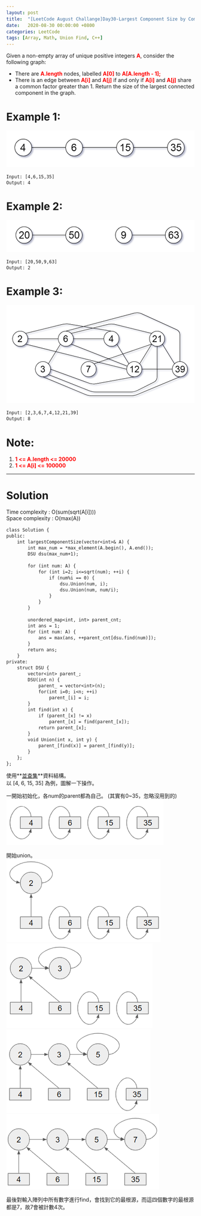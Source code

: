 ```yaml
---
layout: post
title:  "[LeetCode August Challange]Day30-Largest Component Size by Common Factor"
date:   2020-08-30 00:00:00 +0800
categories: LeetCode
tags: [Array, Math, Union Find, C++]
---
```

Given a non-empty array of unique positive integers **<font color="red">A</font>**, consider the following graph:  

- There are **<font color="red">A.length</font>** nodes, labelled **<font color="red">A[0]</font>** to **<font color="red">A[A.length - 1];</font>**
- There is an edge between **<font color="red">A[i]</font>** and **<font color="red">A[j]</font>** if and only if **<font color="red">A[i]</font>** and **<font color="red">A[j]</font>** share a common factor greater than 1.
Return the size of the largest connected component in the graph.

# Example 1:  
![](https://github.com/nshawn4675/nshawn4675.github.io/blob/master/_pic/LargestComponentSizeByCommonFactor_ex1.png?raw=true)

	Input: [4,6,15,35]
	Output: 4

# Example 2:  
![](https://github.com/nshawn4675/nshawn4675.github.io/blob/master/_pic/LargestComponentSizeByCommonFactor_ex2.png?raw=true)

	Input: [20,50,9,63]
	Output: 2

# Example 3:  
![](https://github.com/nshawn4675/nshawn4675.github.io/blob/master/_pic/LargestComponentSizeByCommonFactor_ex3.png?raw=true)

	Input: [2,3,6,7,4,12,21,39]
	Output: 8

# Note:  
1. **<font color="red">1 <= A.length <= 20000</font>**
2. **<font color="red">1 <= A[i] <= 100000</font>**

______________________  

# Solution

Time complexity : O(sum(sqrt(A[i])))  
Space complexity : O(max(A))

	class Solution {
	public:
	    int largestComponentSize(vector<int>& A) {
	        int max_num = *max_element(A.begin(), A.end());
	        DSU dsu(max_num+1);
	        
	        for (int num: A) {
	            for (int i=2; i<=sqrt(num); ++i) {
	                if (num%i == 0) {
	                    dsu.Union(num, i);
	                    dsu.Union(num, num/i);
	                }
	            }
	        }
	        
	        unordered_map<int, int> parent_cnt;
	        int ans = 1;
	        for (int num: A) {
	            ans = max(ans, ++parent_cnt[dsu.find(num)]);
	        }
	        return ans;
	    }
	private:
	    struct DSU {
	        vector<int> parent_;
	        DSU(int n) {
	            parent_ = vector<int>(n);
	            for(int i=0; i<n; ++i)
	                parent_[i] = i;
	        }
	        int find(int x) {
	            if (parent_[x] != x)
	                parent_[x] = find(parent_[x]);
	            return parent_[x];
	        }
	        void Union(int x, int y) {
	            parent_[find(x)] = parent_[find(y)];
	        }
	    };
	};

使用**[並查集](https://zh.wikipedia.org/wiki/%E5%B9%B6%E6%9F%A5%E9%9B%86)**資料結構。  
以 [4, 6, 15, 35] 為例，圖解一下操作。  

一開始初始化，各num的parent都為自己。 (其實有0~35，忽略沒用到的)  
![](https://github.com/nshawn4675/nshawn4675.github.io/blob/master/_pic/DSU0.png?raw=true)  

開始union。  
![](https://github.com/nshawn4675/nshawn4675.github.io/blob/master/_pic/DSU1.png?raw=true)
![](https://github.com/nshawn4675/nshawn4675.github.io/blob/master/_pic/DSU2.png?raw=true)
![](https://github.com/nshawn4675/nshawn4675.github.io/blob/master/_pic/DSU3.png?raw=true)
![](https://github.com/nshawn4675/nshawn4675.github.io/blob/master/_pic/DSU4.png?raw=true)

最後對輸入陣列中所有數字進行find，會找到它的最根源，而這四個數字的最根源都是7，故7會被計數4次。